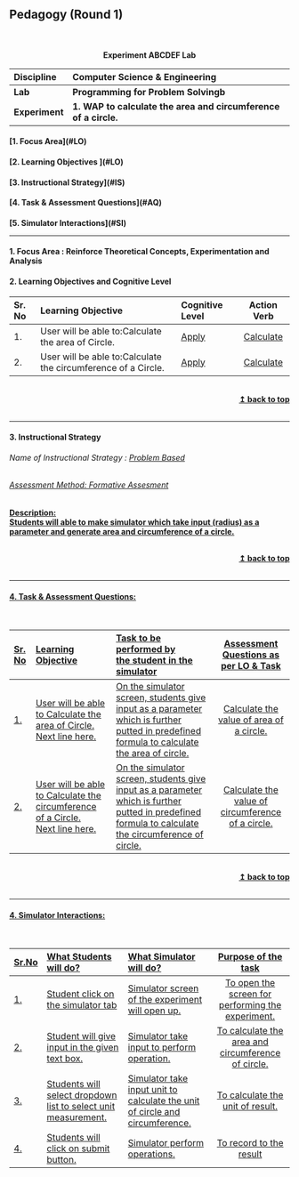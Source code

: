 ## Pedagogy (Round 1)
<p align="center">
<br>
<br>
<b> Experiment ABCDEF Lab  <a name="top"></a> <br>
</p>

<b>Discipline | <b>Computer Science & Engineering
:--|:--|
<b> Lab | <b> Programming for Problem Solvingb
<b> Experiment|     <b> 1. WAP to calculate the area and circumference of a circle.


<h4> [1. Focus Area](#LO)
<h4> [2. Learning Objectives ](#LO)
<h4> [3. Instructional Strategy](#IS)
<h4> [4. Task & Assessment Questions](#AQ)
<h4> [5. Simulator Interactions](#SI)
<hr>

<a name="LO"></a>
#### 1. Focus Area : Reinforce Theoretical Concepts, Experimentation and Analysis  

#### 2. Learning Objectives and Cognitive Level


Sr. No |	Learning Objective	| Cognitive Level | Action Verb
:--|:--|:--|:-:
1.| User will be able to:Calculate the area of Circle.  | [Apply](http://vlabs.iitb.ac.in/vlabs-dev/document.php) | [Calculate ](http://vlabs.iitb.ac.in/vlabs-dev/document.php)
2.| User will be able to:Calculate the circumference of a Circle. | [Apply](http://vlabs.iitb.ac.in/vlabs-dev/document.php) | [Calculate](http://vlabs.iitb.ac.in/vlabs-dev/document.php)


<br/>
<div align="right">
    <b><a href="#top">↥ back to top</a></b>
</div>
<br/>
<hr>

<a name="IS"></a>
#### 3. Instructional Strategy
###### Name of Instructional Strategy  :    <u> Problem Based
###### Assessment Method: Formative Assesment

<u> <b>Description: </b>  </u>
<br>
 Students will able to make simulator which take input (radius) as a parameter and generate area and circumference of a circle.

<br/>
<div align="right">
    <b><a href="#top">↥ back to top</a></b>
</div>
<br/>
<hr>

<a name="AQ"></a>
#### 4. Task & Assessment Questions:


<br>

Sr. No |	Learning Objective	| Task to be performed by <br> the student  in the simulator | Assessment Questions as per LO & Task
:--|:--|:--|:-:
1.| User will be able to Calculate the area of Circle. <br> Next line here. | On the simulator screen, students give input as a parameter which is further putted in predefined formula to calculate the area of circle. | Calculate the value of area of a circle. 
2.| User will be able to Calculate the circumference of a Circle.<br> Next line here. | On the simulator screen, students give input as a parameter which is further putted in predefined formula to calculate the circumference of circle. | Calculate the value of circumference of a circle.

<br/>
<div align="right">
    <b><a href="#top">↥ back to top</a></b>
</div>
<br/>
<hr>

<a name="SI"></a>

#### 4. Simulator Interactions:
<br>

Sr.No | What Students will do? |	What Simulator will do?	| Purpose of the task
:--|:--|:--|:--:
1.| Student click on the simulator tab  | Simulator screen of the experiment will open up. | To open the screen for performing the experiment.
2.| Student will give input in the given text box.  | Simulator take input to perform operation.| To calculate the area and circumference of circle.
3.| Students will select dropdown list to select unit measurement.| Simulator take input unit to calculate the unit of circle and circumference.| To calculate the unit of result.   
4.| Students will click on submit button. | Simulator perform operations.| To record to the result 